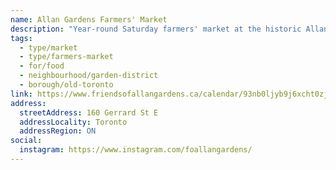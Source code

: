 ```yaml
---
name: Allan Gardens Farmers' Market
description: "Year-round Saturday farmers' market at the historic Allan Gardens, operated by Friends of Allan Gardens."
tags:
  - type/market
  - type/farmers-market
  - for/food
  - neighbourhood/garden-district
  - borough/old-toronto
link: https://www.friendsofallangardens.ca/calendar/93nb0ljyb9j6xcht0zju5ppkfffkb2
address:
  streetAddress: 160 Gerrard St E
  addressLocality: Toronto
  addressRegion: ON
social:
  instagram: https://www.instagram.com/foallangardens/
---
```

